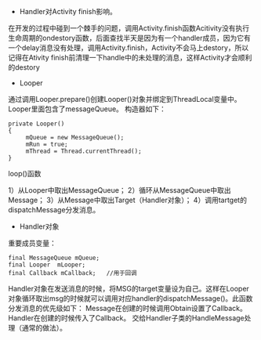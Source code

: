  - Handler对Activity finish影响。

在开发的过程中碰到一个棘手的问题，调用Activity.finish函数Acitivity没有执行生命周期的ondestory函数，后面查找半天是因为有一个handler成员，因为它有一个delay消息没有处理，调用Activity.finish，Activity不会马上destory，所以记得在Ativity finish前清理一下handle中的未处理的消息，这样Activity才会顺利的destory

 - Looper

通过调用Looper.prepare()创建Looper()对象并绑定到ThreadLocal变量中。
Looper里面包含了messageQueue。
构造器如下：

```
private Looper()
{
     mQueue = new MessageQueue();
     mRun = true;
     mThread = Thread.currentThread();
}
```

loop()函数

1）从Looper中取出MessageQueue；
2）循环从MessageQueue中取出Message；
3）从Message中取出Target（Handler对象）；
4）调用tartget的dispatchMessage分发消息。

 - Handler对象

重要成员变量：

```
final MessageQueue mQueue;
final Looper  mLooper;
final Callback mCallback;   //用于回调
```

Handler对象在发送消息的时候，将MSG的target变量设为自己。这样在Looper对象循环取出msg的时候就可以调用对应handler的dispatchMessage()。此函数分发消息的优先级如下：
Message在创建的时候调用Obtain设置了Callback。
Handler在创建的时候传入了Callback。
交给Handler子类的HandleMessage处理（通常的做法）。
